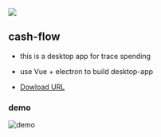 ![](http://estruyf-github.azurewebsites.net/api/VisitorHit?user=ChrisLin1997&repo=cash-flow&countColorcountColor&countColor=%2309A582)

## cash-flow

- this is a desktop app for trace spending

- use Vue + electron to build desktop-app

- [Dowload URL](https://drive.google.com/drive/folders/1MZcM972Z8GuymjeUBp3Rt89ZYR3nnS6I)

### demo
![demo](https://i.imgur.com/l24Mfbt.png)
